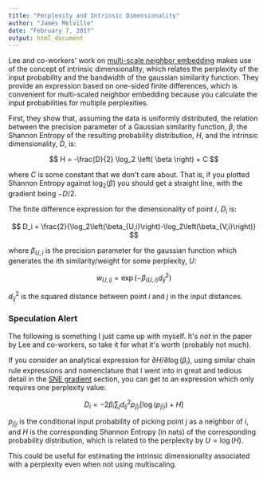 ```yaml
---
title: "Perplexity and Intrinsic Dimensionality"
author: "James Melville"
date: "February 7, 2017"
output: html_document
---
```


Lee and co-workers' work on
[multi-scale neighbor embedding](https://dx.doi.org/10.1016/j.neucom.2014.12.095)
makes use of the concept of intrinsic dimensionality, which relates the 
perplexity of the input probability and the bandwidth of the gaussian similarity
function. They provide an expression based on one-sided finite differences,
which is convenient for multi-scaled neighbor embedding because you calculate
the input probabilities for multiple perplexities.

First, they show that, assuming the data is uniformly distributed, the relation 
between the precision parameter of a Gaussian similarity function, $\beta$, the 
Shannon Entropy of the resulting probability distribution, $H$, and the
intrinsic dimensionality, $D$, is:

$$
H = -\frac{D}{2} \log_2 \left( \beta \right) + C
$$

where $C$ is some constant that we don't care about. That is, if you plotted 
Shannon Entropy against $\log_2\left(\beta\right)$ you should get a straight 
line, with the gradient being $-D/2$.

The finite difference expression for the dimensionality of point $i$, $D_i$ is:

$$
D_i = \frac{2}{\log_2\left(\beta_{U,i}\right)-\log_2\left(\beta_{V,i}\right)}
$$

where $\beta_{U,i}$ is the precision parameter for the gaussian function which
generates the $i$th similarity/weight for some perplexity, $U$:

$$w_{U,ij} = \exp\left(-\beta_{\left(U,i\right)}d^2_{ij}\right)$$

$d^2_{ij}$ is the squared distance between point $i$ and $j$ in the input
distances. 

### Speculation Alert

The following is something I just came up with myself. It's *not* in the paper 
by Lee and co-workers, so take it for what it's worth (probably not much). 

If you consider an analytical expression for 
$\partial H/\partial \log \left(\beta_i\right)$, using similar chain rule 
expressions and nomenclature that I went into in great and tedious detail in the 
[SNE gradient](gradients.html) section, you can get to an expression which only 
requires one perplexity value:

$$
D_i = -2 \beta_i \sum_j d^2_{ij} p_{j|i} \left[\log\left(p_{j|i}\right) + H\right]
$$

$p_{j|i}$ is the conditional input probability of picking point $j$ as a 
neighbor of $i$, and $H$ is the corresponding Shannon Entropy (in nats) of the 
corresponding probability distribution, which is related to the perplexity
by $U = \log(H)$.

This could be useful for estimating the intrinsic dimensionality associated
with a perplexity even when not using multiscaling.
